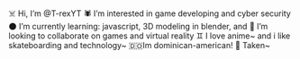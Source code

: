 ☠️ Hi, I’m @T-rexYT
🕷 I’m interested in game developing and cyber security
🌑 I’m currently learning: javascript, 3D modeling in blender, and 
🌙 I’m looking to collaborate on games and virtual reality
♊️ I love anime~ and i like skateboarding and technology~
🇩🇴Im dominican-american!
🖤 Taken~
